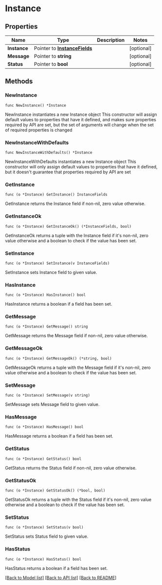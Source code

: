 # Instance

## Properties

Name | Type | Description | Notes
------------ | ------------- | ------------- | -------------
**Instance** | Pointer to [**InstanceFields**](InstanceFields.md) |  | [optional] 
**Message** | Pointer to **string** |  | [optional] 
**Status** | Pointer to **bool** |  | [optional] 

## Methods

### NewInstance

`func NewInstance() *Instance`

NewInstance instantiates a new Instance object
This constructor will assign default values to properties that have it defined,
and makes sure properties required by API are set, but the set of arguments
will change when the set of required properties is changed

### NewInstanceWithDefaults

`func NewInstanceWithDefaults() *Instance`

NewInstanceWithDefaults instantiates a new Instance object
This constructor will only assign default values to properties that have it defined,
but it doesn't guarantee that properties required by API are set

### GetInstance

`func (o *Instance) GetInstance() InstanceFields`

GetInstance returns the Instance field if non-nil, zero value otherwise.

### GetInstanceOk

`func (o *Instance) GetInstanceOk() (*InstanceFields, bool)`

GetInstanceOk returns a tuple with the Instance field if it's non-nil, zero value otherwise
and a boolean to check if the value has been set.

### SetInstance

`func (o *Instance) SetInstance(v InstanceFields)`

SetInstance sets Instance field to given value.

### HasInstance

`func (o *Instance) HasInstance() bool`

HasInstance returns a boolean if a field has been set.

### GetMessage

`func (o *Instance) GetMessage() string`

GetMessage returns the Message field if non-nil, zero value otherwise.

### GetMessageOk

`func (o *Instance) GetMessageOk() (*string, bool)`

GetMessageOk returns a tuple with the Message field if it's non-nil, zero value otherwise
and a boolean to check if the value has been set.

### SetMessage

`func (o *Instance) SetMessage(v string)`

SetMessage sets Message field to given value.

### HasMessage

`func (o *Instance) HasMessage() bool`

HasMessage returns a boolean if a field has been set.

### GetStatus

`func (o *Instance) GetStatus() bool`

GetStatus returns the Status field if non-nil, zero value otherwise.

### GetStatusOk

`func (o *Instance) GetStatusOk() (*bool, bool)`

GetStatusOk returns a tuple with the Status field if it's non-nil, zero value otherwise
and a boolean to check if the value has been set.

### SetStatus

`func (o *Instance) SetStatus(v bool)`

SetStatus sets Status field to given value.

### HasStatus

`func (o *Instance) HasStatus() bool`

HasStatus returns a boolean if a field has been set.


[[Back to Model list]](../README.md#documentation-for-models) [[Back to API list]](../README.md#documentation-for-api-endpoints) [[Back to README]](../README.md)


